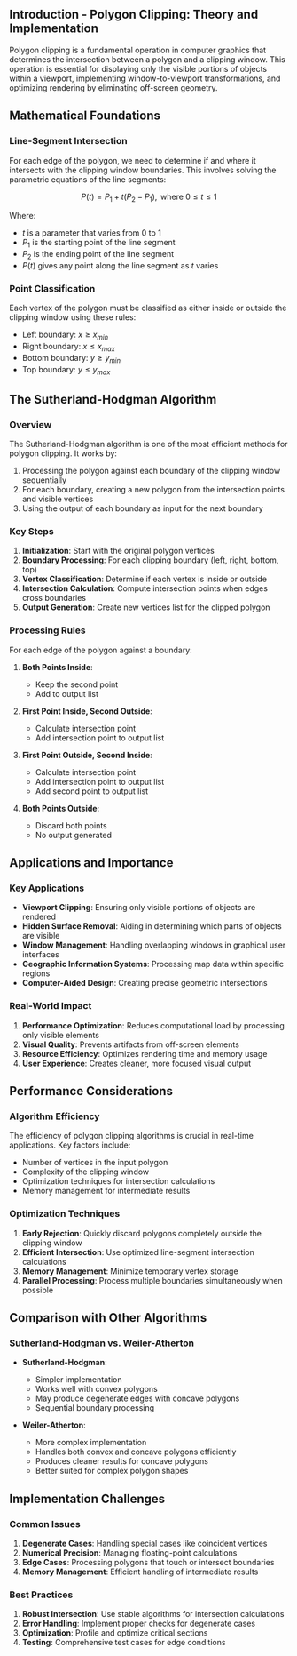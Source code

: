 ## Introduction - Polygon Clipping: Theory and Implementation
Polygon clipping is a fundamental operation in computer graphics that determines the intersection between a polygon and a clipping window. This operation is essential for displaying only the visible portions of objects within a viewport, implementing window-to-viewport transformations, and optimizing rendering by eliminating off-screen geometry.

## Mathematical Foundations

### Line-Segment Intersection
For each edge of the polygon, we need to determine if and where it intersects with the clipping window boundaries. This involves solving the parametric equations of the line segments:

$$P(t) = P_1 + t(P_2 - P_1), \text{ where } 0 \leq t \leq 1$$

Where:
- $t$ is a parameter that varies from 0 to 1
- $P_1$ is the starting point of the line segment
- $P_2$ is the ending point of the line segment
- $P(t)$ gives any point along the line segment as $t$ varies

### Point Classification
Each vertex of the polygon must be classified as either inside or outside the clipping window using these rules:

- Left boundary: $x \geq x_{min}$
- Right boundary: $x \leq x_{max}$
- Bottom boundary: $y \geq y_{min}$
- Top boundary: $y \leq y_{max}$

## The Sutherland-Hodgman Algorithm

### Overview
The Sutherland-Hodgman algorithm is one of the most efficient methods for polygon clipping. It works by:
1. Processing the polygon against each boundary of the clipping window sequentially
2. For each boundary, creating a new polygon from the intersection points and visible vertices
3. Using the output of each boundary as input for the next boundary

### Key Steps
1. **Initialization**: Start with the original polygon vertices
2. **Boundary Processing**: For each clipping boundary (left, right, bottom, top)
3. **Vertex Classification**: Determine if each vertex is inside or outside
4. **Intersection Calculation**: Compute intersection points when edges cross boundaries
5. **Output Generation**: Create new vertices list for the clipped polygon

### Processing Rules
For each edge of the polygon against a boundary:

1. **Both Points Inside**:
   - Keep the second point
   - Add to output list

2. **First Point Inside, Second Outside**:
   - Calculate intersection point
   - Add intersection point to output list

3. **First Point Outside, Second Inside**:
   - Calculate intersection point
   - Add intersection point to output list
   - Add second point to output list

4. **Both Points Outside**:
   - Discard both points
   - No output generated

## Applications and Importance

### Key Applications
- **Viewport Clipping**: Ensuring only visible portions of objects are rendered
- **Hidden Surface Removal**: Aiding in determining which parts of objects are visible
- **Window Management**: Handling overlapping windows in graphical user interfaces
- **Geographic Information Systems**: Processing map data within specific regions
- **Computer-Aided Design**: Creating precise geometric intersections

### Real-World Impact
1. **Performance Optimization**: Reduces computational load by processing only visible elements
2. **Visual Quality**: Prevents artifacts from off-screen elements
3. **Resource Efficiency**: Optimizes rendering time and memory usage
4. **User Experience**: Creates cleaner, more focused visual output

## Performance Considerations

### Algorithm Efficiency
The efficiency of polygon clipping algorithms is crucial in real-time applications. Key factors include:
- Number of vertices in the input polygon
- Complexity of the clipping window
- Optimization techniques for intersection calculations
- Memory management for intermediate results

### Optimization Techniques
1. **Early Rejection**: Quickly discard polygons completely outside the clipping window
2. **Efficient Intersection**: Use optimized line-segment intersection calculations
3. **Memory Management**: Minimize temporary vertex storage
4. **Parallel Processing**: Process multiple boundaries simultaneously when possible

## Comparison with Other Algorithms

### Sutherland-Hodgman vs. Weiler-Atherton
- **Sutherland-Hodgman**:
  - Simpler implementation
  - Works well with convex polygons
  - May produce degenerate edges with concave polygons
  - Sequential boundary processing

- **Weiler-Atherton**:
  - More complex implementation
  - Handles both convex and concave polygons efficiently
  - Produces cleaner results for concave polygons
  - Better suited for complex polygon shapes

## Implementation Challenges

### Common Issues
1. **Degenerate Cases**: Handling special cases like coincident vertices
2. **Numerical Precision**: Managing floating-point calculations
3. **Edge Cases**: Processing polygons that touch or intersect boundaries
4. **Memory Management**: Efficient handling of intermediate results

### Best Practices
1. **Robust Intersection**: Use stable algorithms for intersection calculations
2. **Error Handling**: Implement proper checks for degenerate cases
3. **Optimization**: Profile and optimize critical sections
4. **Testing**: Comprehensive test cases for edge conditions



